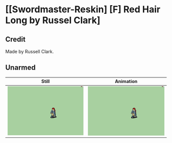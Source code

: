 # [\[Swordmaster-Reskin\] \[F\] Red Hair Long by Russel Clark]

## Credit

Made by Russell Clark.
	
## Unarmed

| Still | Animation |
| :---: | :-------: |
| ![Unarmed still](./Unarmed_000.png) | ![Unarmed animation](./Unarmed.gif) |
